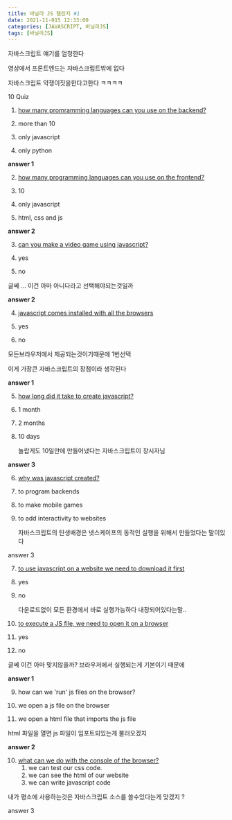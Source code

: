 ```yaml
---
title: 바닐라 JS 챌린지 #1
date: 2021-11-015 12:33:00
categories: [JAVASCRIPT, 바닐라JS]
tags: [바닐라JS]
---
```


자바스크립트 얘기를 엄청한다



영상에서 프론트엔드는 자바스크립트밖에 없다



자바스크립트 약쟁이짓을한다고한다 ㅋㅋㅋㅋ



10 Quiz



1. <u>how many promramming languages can you use on the backend?</u>



1. more than 10
2. only javascript
3. only python 

**answer 1**



2. <u>how many programming languages can you use on the frontend?</u>

1. 10
2. only javascript
3. html, css and js

**answer 2**



3. <u>can you make a video game using javascript?</u>

1. yes
2. no

글쎄 ... 이건 아마 아니다라고 선택해야되는것일까

**answer 2**



4. <u>javascript comes installed with all the browsers</u>

1. yes
2. no

모든브라우저에서 제공되는것이기때문에 1번선택

이게 가장큰 자바스크립트의 장점이라 생각된다

**answer 1**



5. <u>how long did it take to create javascript?</u>

1. 1 month

2. 2 months

3. 10 days

   놀랍게도 10일만에 만들어냈다는 자바스크립트이 창시자님

**answer 3**



6. <u>why was javascript created?</u>

1. to program backends

2. to make mobile games

3. to add interactivity to websites

   자바스크립트의 탄생배경은 넷스케이프의 동적인 실행을 위해서 만들었다는 말이있다

answer 3



7. <u>to use javascript on a website we need to download it first</u>

1. yes

2. no

   다운로드없이 모든 환경에서 바로 실행가능하다 내장되어있다는말..

   

8. <u>to execute a JS file, we need to open it on a browser</u>

1. yes
2. no

글쎄 이건 아마 맞지않을까? 브라우저에서 실행되는게 기본이기 때문에 

**answer 1**



9. how can we 'run' js files on the browser?

1. we open a js file on the browser
2. we open a html file that imports the js file



html 파일을 열면 js 파일이 임포트되있는게 불러오겠지

**answer 2**



10. <u>what can we do with the console of the browser?</u>
    1. we can test our css code.
    2. we can see the html of our website
    3. we can write javascript code



내가 평소에 사용하는것은 자바스크립트 소스를 쓸수있다는게 맞겠지 ?

answer 3
